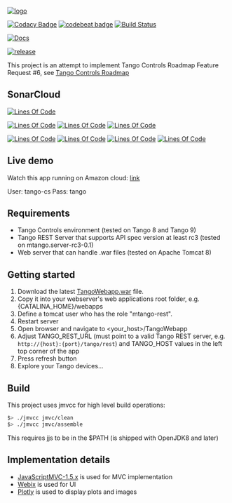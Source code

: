 [![logo](http://www.tango-controls.org/static/tango/img/logo_tangocontrols.png)](http://www.tango-controls.org)

[![Codacy Badge](https://api.codacy.com/project/badge/Grade/512287ad5da94ac7af157a94eec80c5a)](https://www.codacy.com/app/tango-controls/tango-webapp?utm_source=github.com&amp;utm_medium=referral&amp;utm_content=tango-controls/tango-webapp&amp;utm_campaign=Badge_Grade)
[![codebeat badge](https://codebeat.co/badges/23388ba2-feda-479d-a8c8-abf68eb7b01a)](https://codebeat.co/projects/github-com-tango-controls-tango-webapp-master)
[![Build Status](https://travis-ci.org/tango-controls/tango-webapp.svg?branch=master)](https://travis-ci.org/tango-controls/tango-webapp)

[![Docs](https://img.shields.io/badge/Generated-Docs-green.svg)](https://tango-controls.github.io/tango-webapp/)

[![release](https://img.shields.io/github/release/tango-controls/tango-webapp.svg?style=flat)](https://github.com/tango-controls/tango-webapp/releases/latest)

This project is an attempt to implement Tango Controls Roadmap Feature Request #6, see [Tango Controls Roadmap](http://www.tango-controls.org/about-us/feature-requests/)

## SonarCloud


[![Lines Of Code](https://sonarcloud.io/api/badges/gate?key=org.tango-controls:TangoWebapp)](https://sonarcloud.io/dashboard?id=org.tango-controls%3ATangoWebapp)

[![Lines Of Code](https://sonarcloud.io/api/badges/measure?key=org.tango-controls:TangoWebapp&metric=ncloc)](https://sonarcloud.io/dashboard?id=org.tango-controls%3ATangoWebapp)
[![Lines Of Code](https://sonarcloud.io/api/badges/measure?key=org.tango-controls:TangoWebapp&metric=coverage)](https://sonarcloud.io/dashboard?id=org.tango-controls%3ATangoWebapp)
[![Lines Of Code](https://sonarcloud.io/api/badges/measure?key=org.tango-controls:TangoWebapp&metric=sqale_debt_ratio)](https://sonarcloud.io/dashboard?id=org.tango-controls%3ATangoWebapp)

[![Lines Of Code](https://sonarcloud.io/api/badges/measure?key=org.tango-controls:TangoWebapp&metric=bugs)](https://sonarcloud.io/dashboard?id=org.tango-controls%3ATangoWebapp)
[![Lines Of Code](https://sonarcloud.io/api/badges/measure?key=org.tango-controls:TangoWebapp&metric=vulnerabilities)](https://sonarcloud.io/dashboard?id=org.tango-controls%3ATangoWebapp)
[![Lines Of Code](https://sonarcloud.io/api/badges/measure?key=org.tango-controls:TangoWebapp&metric=code_smells)](https://sonarcloud.io/dashboard?id=org.tango-controls%3ATangoWebapp)
[![Lines Of Code](https://sonarcloud.io/api/badges/measure?key=org.tango-controls:TangoWebapp&metric=duplicated_lines_density)](https://sonarcloud.io/dashboard?id=org.tango-controls%3ATangoWebapp)

## Live demo

Watch this app running on Amazon cloud: [link](http://ec2-35-156-104-8.eu-central-1.compute.amazonaws.com:8080/TangoWebapp/)

User: tango-cs
Pass: tango

## Requirements ##

* Tango Controls environment (tested on Tango 8 and Tango 9)
* Tango REST Server that supports API spec version at least rc3 (tested on mtango.server-rc3-0.1)
* Web server that can handle .war files (tested on Apache Tomcat 8)

## Getting started ##

1. Download the latest [TangoWebapp.war](https://github.com/tango-controls/tango-webapp/releases) file.
2. Copy it into your webserver's web applications root folder, e.g. {CATALINA_HOME}/webapps
3. Define a tomcat user who has the role "mtango-rest".
4. Restart server
5. Open browser and navigate to <your_host>/TangoWebapp
6. Adjust TANGO_REST_URL (must point to a valid Tango REST server, e.g. `http://{host}:{port}/tango/rest`) and TANGO_HOST values in the left top corner of the app
7. Press refresh button
8. Explore your Tango devices...

## Build ##

This project uses jmvcc for high level build operations:

```bash
$> ./jmvcc jmvc/clean
$> ./jmvcc jmvc/assemble
```

This requires jjs to be in the $PATH (is shipped with OpenJDK8 and later)

## Implementation details ##

* [JavaScriptMVC-1.5.x](https://bitbucket.org/Ingvord/javascriptmvc-1.5.x) is used for MVC implementation
* [Webix](http://webix.com) is used for UI
* [Plotly](https://plot.ly/javascript/) is used to display plots and images
